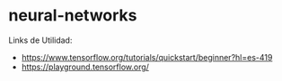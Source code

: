 # neural-networks

Links de Utilidad:
- https://www.tensorflow.org/tutorials/quickstart/beginner?hl=es-419
- https://playground.tensorflow.org/

